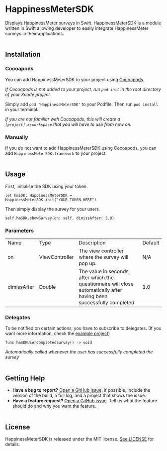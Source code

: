 
# HappinessMeterSDK

Displays HappinessMeter surveys in Swift.
HappinessMeterSDK is a module written in Swift allowing developer to easily integrate HappinessMeter surveys in their applications.
<br /><br />

## Installation

### Cocoapods

You can add HappinessMeterSDK to your project using [Cocoapods](https://cocoapods.org/).

*If Cocoapods is not added to your project, run `pod init` in the root directory of your Xcode project.*

Simply add `pod 'HappinessMeterSDK'` to your Podfile.
Then run `pod install` in your terminal.

*If you are not familiar with Cocoapods, this will create a `[project].xcworkspace` that you will have to use from now on.*

### Manually

If you do not want to add HappinessMeterSDK using Cocoapods, you can add `HappinessMeterSDK.framework` to your project.
<br /><br />

## Usage

First, initialise the SDK using your token.

```
let hmSDK: HappinessMeterSDK = HappinessMeterSDK.init("YOUR_TOKEN_HERE")
```

Then simply display the survey for your users.

```
self.hmSDK.showSurvey(on: self, dimissAfter: 3.0)
```
### Parameters

<table>  
  <tr>
      <td>Name</td>
      <td>Type</td>
      <td>Description</td>
      <td>Default</td>
  </tr>
  <tr>
      <td>on</td>
      <td>ViewController</td>
      <td>The view controller where the survey will pop up.</td>
      <td>N/A</td>
  </tr>
  <tr>
      <td>dimissAfter</td>
      <td>Double</td>
      <td>The value in seconds after which the questionnaire will close automatically after having been successfully completed</td>
      <td>1.0</td>
  </tr>
</table>

### Delegates

To be notified on certain actions, you have to subscribe to delegates.
(If you want more information, check the [example project](https://github.com/KalvadTech/hm-ios-sdk/blob/main/example/hm.sdk.sample/hm.sdk.sample/ViewController.swift))


```
func hmSDKUserCompletedSurvey() -> void
```
*Automatically called whenever the user has successfully completed the survey*
<br /><br />

## Getting Help

- **Have a bug to report?** [Open a GitHub issue](https://github.com/KalvadTech/hm-ios-sdk/issues). If possible, include the version of the build, a full log, and a project that shows the issue.
- **Have a feature request?** [Open a GitHub issue](https://github.com/KalvadTech/hm-ios-sdk/issues). Tell us what the feature should do and why you want the feature.
<br /><br />

## License

HappinessMeterSDK is released under the MIT license.  [See LICENSE](https://github.com/KalvadTech/hm-ios-sdk/blob/main/sdk/hm.ios.sdk/LICENSE)  for details.
